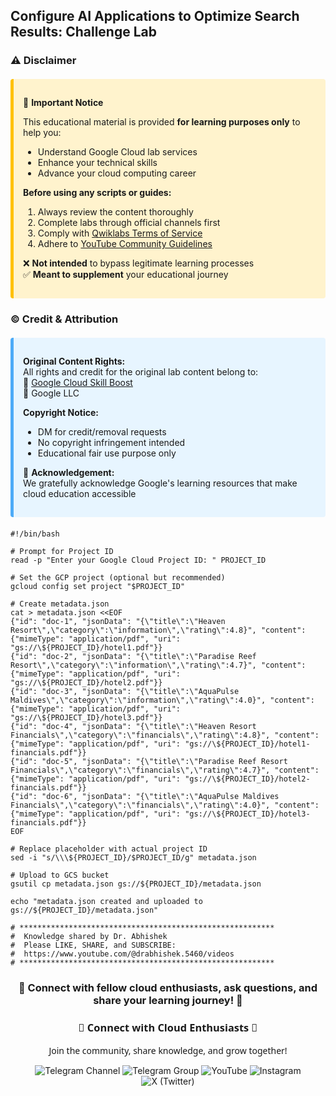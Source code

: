 ## Configure AI Applications to Optimize Search Results: Challenge Lab


### ⚠️ **Disclaimer**  

<div style="background-color: #fff3cd; padding: 15px; border-left: 5px solid #ffc107; border-radius: 4px; margin: 20px 0;">

📌 **Important Notice**  

This educational material is provided **for learning purposes only** to help you:  
- Understand Google Cloud lab services  
- Enhance your technical skills  
- Advance your cloud computing career  

**Before using any scripts or guides:**  
1. Always review the content thoroughly  
2. Complete labs through official channels first  
3. Comply with [Qwiklabs Terms of Service](https://www.qwiklabs.com/terms_of_service)  
4. Adhere to [YouTube Community Guidelines](https://www.youtube.com/howyoutubeworks/policies/community-guidelines/)  

❌ **Not intended** to bypass legitimate learning processes  
✅ **Meant to supplement** your educational journey  

</div>



### © **Credit & Attribution**  

<div style="background-color: #e7f5ff; padding: 15px; border-left: 5px solid #4dabf7; border-radius: 4px; margin: 20px 0;">

**Original Content Rights:**  
All rights and credit for the original lab content belong to:  
🔹 [Google Cloud Skill Boost](https://www.cloudskillsboost.google/)  
🔹 Google LLC  

**Copyright Notice:**  
- DM for credit/removal requests  
- No copyright infringement intended  
- Educational fair use purpose only  

🙏 **Acknowledgement:**  
We gratefully acknowledge Google's learning resources that make cloud education accessible  

</div>

```
#!/bin/bash

# Prompt for Project ID
read -p "Enter your Google Cloud Project ID: " PROJECT_ID

# Set the GCP project (optional but recommended)
gcloud config set project "$PROJECT_ID"

# Create metadata.json
cat > metadata.json <<EOF
{"id": "doc-1", "jsonData": "{\"title\":\"Heaven Resort\",\"category\":\"information\",\"rating\":4.8}", "content": {"mimeType": "application/pdf", "uri": "gs://\${PROJECT_ID}/hotel1.pdf"}}
{"id": "doc-2", "jsonData": "{\"title\":\"Paradise Reef Resort\",\"category\":\"information\",\"rating\":4.7}", "content": {"mimeType": "application/pdf", "uri": "gs://\${PROJECT_ID}/hotel2.pdf"}}
{"id": "doc-3", "jsonData": "{\"title\":\"AquaPulse Maldives\",\"category\":\"information\",\"rating\":4.0}", "content": {"mimeType": "application/pdf", "uri": "gs://\${PROJECT_ID}/hotel3.pdf"}}
{"id": "doc-4", "jsonData": "{\"title\":\"Heaven Resort Financials\",\"category\":\"financials\",\"rating\":4.8}", "content": {"mimeType": "application/pdf", "uri": "gs://\${PROJECT_ID}/hotel1-financials.pdf"}}
{"id": "doc-5", "jsonData": "{\"title\":\"Paradise Reef Resort Financials\",\"category\":\"financials\",\"rating\":4.7}", "content": {"mimeType": "application/pdf", "uri": "gs://\${PROJECT_ID}/hotel2-financials.pdf"}}
{"id": "doc-6", "jsonData": "{\"title\":\"AquaPulse Maldives Financials\",\"category\":\"financials\",\"rating\":4.0}", "content": {"mimeType": "application/pdf", "uri": "gs://\${PROJECT_ID}/hotel3-financials.pdf"}}
EOF

# Replace placeholder with actual project ID
sed -i "s/\\\${PROJECT_ID}/$PROJECT_ID/g" metadata.json

# Upload to GCS bucket
gsutil cp metadata.json gs://${PROJECT_ID}/metadata.json

echo "metadata.json created and uploaded to gs://${PROJECT_ID}/metadata.json"

# *********************************************************
#  Knowledge shared by Dr. Abhishek
#  Please LIKE, SHARE, and SUBSCRIBE: 
#  https://www.youtube.com/@drabhishek.5460/videos 
# *********************************************************
```
<div align="center">

<h3>🌟 Connect with fellow cloud enthusiasts, ask questions, and share your learning journey! 🌟</h3>

<div align="center">

<h3 style="font-family: 'Segoe UI', sans-serif; color: linear-gradient(90deg, #4F46E5, #E114E5);">🌟 Connect with Cloud Enthusiasts 🌟</h3>
<p style="font-family: 'Segoe UI', sans-serif;">Join the community, share knowledge, and grow together!</p>

<!-- Telegram Channel -->
<a href="https://t.me/+gBcgRTlZLyM4OGI1" target="_blank" style="text-decoration: none;">
  <img src="https://img.shields.io/badge/-Join_Telegram_Channel-2CA5E0?style=for-the-badge&logo=telegram&logoColor=white&labelColor=2CA5E0&color=white&gradient=linear-gradient(90deg, #2CA5E0, #2488C8)" alt="Telegram Channel"/>
</a>

<!-- Telegram Group -->
<a href="https://t.me/+RujS6mqBFawzZDFl" target="_blank" style="text-decoration: none;">
  <img src="https://img.shields.io/badge/-Join_Telegram_Group-2CA5E0?style=for-the-badge&logo=telegram&logoColor=white&labelColor=2CA5E0&color=white&gradient=linear-gradient(90deg, #2CA5E0, #2488C8)" alt="Telegram Group"/>
</a>

<!-- YouTube -->
<a href="https://www.youtube.com/@drabhishek.5460?sub_confirmation=1" target="_blank" style="text-decoration: none;">
  <img src="https://img.shields.io/badge/-Subscribe_YouTube-FF0000?style=for-the-badge&logo=youtube&logoColor=white&labelColor=FF0000&color=white&gradient=linear-gradient(90deg, #FF0000, #CC0000)" alt="YouTube"/>
</a>

<!-- Instagram -->
<a href="https://www.instagram.com/drabhishek.5460/" target="_blank" style="text-decoration: none;">
  <img src="https://img.shields.io/badge/-Follow_Instagram-E4405F?style=for-the-badge&logo=instagram&logoColor=white&labelColor=E4405F&color=white&gradient=linear-gradient(90deg, #E4405F, #C13584)" alt="Instagram"/>
</a>

<!-- X (Twitter) -->
<a href="https://x.com/DAbhishek5460" target="_blank" style="text-decoration: none;">
  <img src="https://img.shields.io/badge/-Follow_X-000000?style=for-the-badge&logo=x&logoColor=white&labelColor=000000&color=white&gradient=linear-gradient(90deg, #000000, #2D2D2D)" alt="X (Twitter)"/>
</a>

</div>
